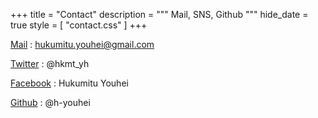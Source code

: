 +++
title = "Contact"
description = """
Mail, SNS, Github
"""
hide_date = true
style = [ "contact.css" ]
+++
<!--more-->

[Mail][mail]
: hukumitu.youhei@gmail.com

[Twitter][twitter]
: @hkmt_yh

[Facebook][facebook]
: Hukumitu Youhei

[Github][github]
: @h-youhei


[mail]:mailto:hukumitu.youhei@gmail.com
[twitter]:https://twitter.com/hkmt_yh
[facebook]:https://facebook.com/hukumitu.youhei
[github]:https://github.com/h-youhei
[lancers]:https://www.lancers.jp/profile/h-youhei
[crowdworks]:https://crowdworks.jp/public/employees/1969525

